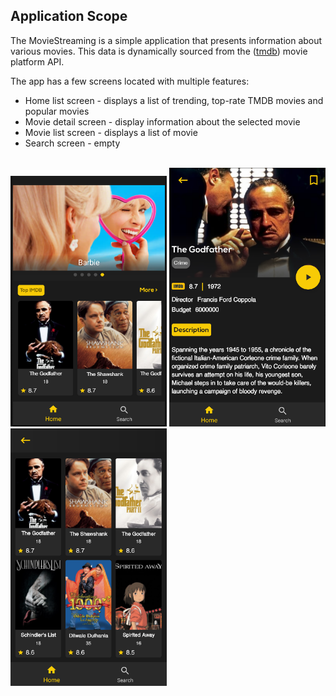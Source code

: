 ## Application Scope

The MovieStreaming is a simple application that presents information about various movies. This data is dynamically sourced from the ([tmdb](https://www.themoviedb.org)) movie platform API.

The app has a few screens located with multiple features:

- Home list screen - displays a list of trending, top-rate TMDB movies and popular movies
- Movie detail screen - display information about the selected movie
- Movie list screen - displays a list of movie
- Search screen - empty
<br/><br/>

<p>
  <img src="https://github.com/hosseini-sajad/MovieStreaming/blob/master/screenshot/Screenshot%20(1).png" width="250" />
  <img src="https://github.com/hosseini-sajad/MovieStreaming/blob/master/screenshot/Screenshot%20(2).png" width="250" />
  <img src="https://github.com/hosseini-sajad/MovieStreaming/blob/master/screenshot/Screenshot%20(3).png" width="250" />
</p>
